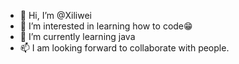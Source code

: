 - 👋 Hi, I’m @Xiliwei
- 👀 I’m interested in learning how to code😁
- 🌱 I’m currently learning java
- 📫 I am looking forward to collaborate with people.

